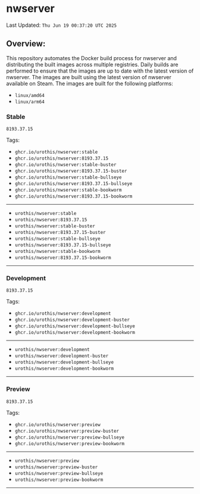 # <b>nwserver</b>

Last Updated: `Thu Jun 19 00:37:20 UTC 2025`

## Overview:
This repository automates the Docker build process for nwserver and distributing the built images across multiple registries. Daily builds are performed to ensure that the images are up to date with the latest version of nwserver. The images are built using the latest version of nwserver available on Steam.
The images are built for the following platforms:

- `linux/amd64`
- `linux/arm64`

### Stable
`8193.37.15`

Tags: 

- `ghcr.io/urothis/nwserver:stable`
- `ghcr.io/urothis/nwserver:8193.37.15`
- `ghcr.io/urothis/nwserver:stable-buster`
- `ghcr.io/urothis/nwserver:8193.37.15-buster`
- `ghcr.io/urothis/nwserver:stable-bullseye`
- `ghcr.io/urothis/nwserver:8193.37.15-bullseye`
- `ghcr.io/urothis/nwserver:stable-bookworm`
- `ghcr.io/urothis/nwserver:8193.37.15-bookworm`
---
- `urothis/nwserver:stable`
- `urothis/nwserver:8193.37.15`
- `urothis/nwserver:stable-buster`
- `urothis/nwserver:8193.37.15-buster`
- `urothis/nwserver:stable-bullseye`
- `urothis/nwserver:8193.37.15-bullseye`
- `urothis/nwserver:stable-bookworm`
- `urothis/nwserver:8193.37.15-bookworm`
---

### Development
`8193.37.15`

Tags: 

- `ghcr.io/urothis/nwserver:development`
- `ghcr.io/urothis/nwserver:development-buster`
- `ghcr.io/urothis/nwserver:development-bullseye`
- `ghcr.io/urothis/nwserver:development-bookworm`
---
- `urothis/nwserver:development`
- `urothis/nwserver:development-buster`
- `urothis/nwserver:development-bullseye`
- `urothis/nwserver:development-bookworm`
---

### Preview
`8193.37.15`

Tags: 

- `ghcr.io/urothis/nwserver:preview`
- `ghcr.io/urothis/nwserver:preview-buster`
- `ghcr.io/urothis/nwserver:preview-bullseye`
- `ghcr.io/urothis/nwserver:preview-bookworm`
---
- `urothis/nwserver:preview`
- `urothis/nwserver:preview-buster`
- `urothis/nwserver:preview-bullseye`
- `urothis/nwserver:preview-bookworm`
---
